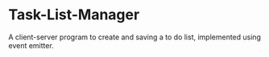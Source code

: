 # Task-List-Manager
A client-server program to create and saving a to do list, implemented using event emitter.
